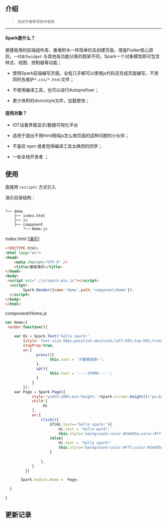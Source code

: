 ## 介绍

> `目前不推荐项目中使用` 

 -------------------

#### Spark是什么？


便捷易用的前端组件库，像堆积木一样简单的去创建页面，借鉴Flutter核心原则，`一切皆为widget`
与其他各功能分离的框架不同，Spark一个对象模型即可包含样式、视图、控制器等功能；


* 使用Spark前端编写页面，全程几乎都可以使用js代码去完成页面编写，不用同时去维护`*.css/*.html`文件；

* 不使用编译工具，也可以进行Autoprefixer；

* 更少体积的dom/style文件，加载更快；

#### 适用对象？

* IOT设备界面显示/数据可视化平台

* 适用于提出不用html用纯js怎么做页面的这种问题的小伙伴；

* 不喜欢 npm 或者觉得编译工具太麻烦的同学；

* 一些全栈开发者 ；

## 使用
直接用 `<script>` 方式引入

演示目录结构：
```text

└── demo
    ├── index.html
    ├── js
    ├── component
        └── Home.js
```

*index.html* <a href="/demo/index.html"> [演示]</a>

```html  
<!DOCTYPE html>
<html lang="en">
<head>
	<meta charset="UTF-8" />
	<title>基础演示</title>
</head>
<body>
 <script src="./js/spark.min.js"></script>
  <script>
	    Spark.Render({name:'Home',path:'component/Home'});
  </script>
</body>
</html>
```
*component/Home.js*
```javascript
var Home={
 render:function(){

    var Hi = Spark.Text('hello spark!',
    	{style:'font-size:50px;position:absolute;left:50%;top:50%;transform:translate(-50%,-50%);',
    	stopProp:true,
    	on:{  
	     	  press(){
	     			this.text = '不要摸我嘛~';
	     	  },
	     	  up(){
	     	  	    this.text = '----SPARK----';
	     	  }
	     	}
    	});
    var Page = Spark.Page({
	     	style:'width:100%;min-height:'+Spark.screen.height()+'px;background-color:#fff;color:#34495e;',
	     	child:[
                 Hi
	     	],
	     	on:{
	     		click(){
	     			if(Hi.text=='hello spark!'){
	     				Hi.text = 'hello word!'
	     				this.style='background-color:#34495e;color:#fff;'
	     			}else{
	     				Hi.text = 'hello spark!' 
	     				this.style='background-color:#fff;color:#34495e;'
	     			}
	     			
	     		},
	     	}
	     })

       Spark.module.Home =  Page;
	
  }

}
```

## 更新记录